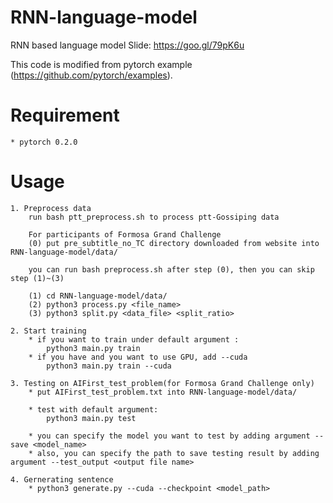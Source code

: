 # RNN-language-model
RNN based language model
Slide: https://goo.gl/79pK6u

This code is modified from pytorch example (https://github.com/pytorch/examples).

# Requirement
    * pytorch 0.2.0
# Usage
    1. Preprocess data
        run bash ptt_preprocess.sh to process ptt-Gossiping data

        For participants of Formosa Grand Challenge
        (0) put pre_subtitle_no_TC directory downloaded from website into RNN-language-model/data/
      
        you can run bash preprocess.sh after step (0), then you can skip step (1)~(3)
      
        (1) cd RNN-language-model/data/ 
        (2) python3 process.py <file_name>
        (3) python3 split.py <data_file> <split_ratio>

    2. Start training
        * if you want to train under default argument :
            python3 main.py train 
        * if you have and you want to use GPU, add --cuda
            python3 main.py train --cuda
            
    3. Testing on AIFirst_test_problem(for Formosa Grand Challenge only)
        * put AIFirst_test_problem.txt into RNN-language-model/data/
        
        * test with default argument:
            python3 main.py test

        * you can specify the model you want to test by adding argument --save <model_name>
        * also, you can specify the path to save testing result by adding argument --test_output <output file name>
    
    4. Gernerating sentence
        * python3 generate.py --cuda --checkpoint <model_path>
        
